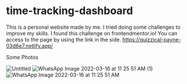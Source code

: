 # time-tracking-dashboard

This is a personal website made by me. I tried doing some challenges to improve my skills. I found this challenge on frontendmentor.io! You can access to the page by using the link in the side. https://quizzical-payne-03d6e7.netlify.app/

Some Photos


![Untitled](https://user-images.githubusercontent.com/73660116/158547345-6601c8b7-3cac-4d97-b23b-e2ecd3a4d31b.png)
![WhatsApp Image 2022-03-16 at 11 25 51 AM (1)](https://user-images.githubusercontent.com/73660116/158547754-8d316c69-9d31-4355-9eaa-dafbdbcdf35d.jpeg)
![WhatsApp Image 2022-03-16 at 11 25 51 AM](https://user-images.githubusercontent.com/73660116/158547758-170a27c2-c973-4ee2-8490-c96e5be6244c.jpeg)
